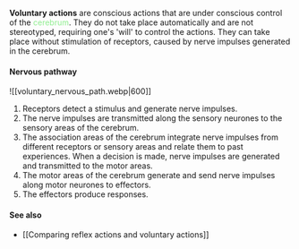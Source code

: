 **Voluntary actions** are conscious actions that are under conscious control of the <span style="color: lightgreen">cerebrum</span>. They do not take place automatically and are not stereotyped, requiring one's 'will' to control the actions. They can take place without stimulation of receptors, caused by nerve impulses generated in the cerebrum.

#### Nervous pathway
![[voluntary_nervous_path.webp|600]]

1. Receptors detect a stimulus and generate nerve impulses.
2. The nerve impulses are transmitted along the sensory neurones to the sensory areas of the cerebrum.
3. The association areas of the cerebrum integrate nerve impulses from different receptors or sensory areas and relate them to past experiences. When a decision is made, nerve impulses are generated and transmitted to the motor areas.
4. The motor areas of the cerebrum generate and send nerve impulses along motor neurones to effectors.
5. The effectors produce responses.

#### See also
- [[Comparing reflex actions and voluntary actions]]
